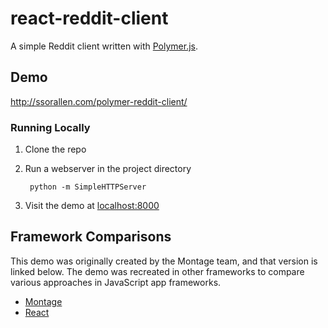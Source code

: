 react-reddit-client
===================

A simple Reddit client written with [Polymer.js](https://www.polymer-project.org/).

## Demo

http://ssorallen.com/polymer-reddit-client/

### Running Locally

1. Clone the repo
2. Run a webserver in the project directory

        python -m SimpleHTTPServer
3. Visit the demo at [localhost:8000](http://localhost:8000)

## Framework Comparisons

This demo was originally created by the Montage team, and that version
is linked below. The demo was recreated in other frameworks to compare
various approaches in JavaScript app frameworks.

* [Montage](http://montagejs.org/docs/tutorial-reddit-client-with-montagejs.html)
* [React](https://github.com/ssorallen/react-reddit-client)
